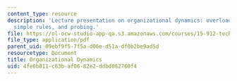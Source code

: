 ```yaml
---
content_type: resource
description: 'Lecture presentation on organizational dynamics: overload, time-pacing,
  simple rules, and probing.'
file: https://ol-ocw-studio-app-qa.s3.amazonaws.com/courses/15-912-technology-strategy-fall-2008/4fe6b811c63baf0682e2ddbd062760f4_lec_19.pdf
file_type: application/pdf
parent_uid: 09ebf9f5-7f5a-d06e-d51a-df0b2be9ad5d
resourcetype: Document
title: Organizational Dynamics
uid: 4fe6b811-c63b-af06-82e2-ddbd062760f4
---
```

